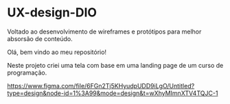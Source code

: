 # UX-design-DIO
Voltado ao desenvolvimento de wireframes e protótipos para melhor absorsão de conteúdo.

Olá, bem vindo ao meu repositório!

Neste projeto criei uma tela com base em uma landing page de um curso de programação.

https://www.figma.com/file/6FGn2Tj5KHyudpUDD9iLgO/Untitled?type=design&node-id=1%3A99&mode=design&t=wXhyMImnXTV4TQJC-1
